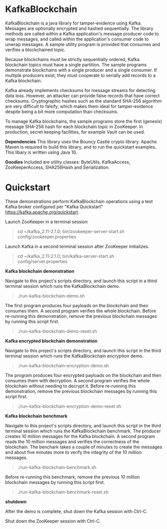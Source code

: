# KafkaBlockchain
KafkaBlockchain is a java library for tamper-evidence using Kafka. Messages are optionally encrypted and hashed sequentially. The library methods are called within a Kafka application's message producer code to wrap messages, and called within the application's consumer code to unwrap messages. A sample utility program is provided that consumes and verifies a blockchained topic.

Because blockchains must be strictly sequentially ordered, Kafka blockchain topics must have a single partition. The sample programs demonstrate blockchains with a single producer and a single consumer. If multiple producers exist, they must cooperate to serially add records to a Kafka blockchain.

Kafka already implements checksums for message streams for detecting data loss. However, an attacker can provide false records that have correct checksums. Cryptographic hashes such as the standard SHA-256 algorithm are very difficult to falsify, which makes them ideal for tamper-evidence despite being a bit more computation than checksums.

To manage Kafka blockchains, the sample programs store the first (genesis) message SHA-256 hash for each blockchain topic in ZooKeeper. In production, secret keeping facilities, for example Vault can be used.

**Dependencies**
This library uses the Bouncy Castle crypto library.
Apache Maven is required to build this library, and to run the quickstart examples.
This libary is written using Java 10.

**Goodies**
Included are utility classes: ByteUtils, KafkaAccess, ZooKeeperAccess, SHA256Hash and Serialization.

# Quickstart

 These demonstrations perform KafkaBlockchain operations using a test Kafka broker configured per "Kafka Quickstart" https://kafka.apache.org/quickstart .
 
 Launch ZooKeeper in a terminal session
 > cd ~/kafka_2.11-2.1.0; bin/zookeeper-server-start.sh config/zookeeper.properties
 
 Launch Kafka in a second terminal session after ZooKeeper initializes.
 > cd ~/kafka_2.11-2.1.0; bin/kafka-server-start.sh config/server.properties
 
 **Kafka blockchain demonstration**
 
 Navigate to this project's scripts directory, and launch this script in a third terminal session which runs the KafkaBlockchain demo.
 > ./run-kafka-blockchain-demo.sh
 
 The first program produces four payloads on the blockchain and then consumes them. A second program verifies the whole blockchain. Before re-running this demonstration, remove the previous blockchain messages by running this script first.
 
 > ./run-kafka-blockchain-demo-reset.sh
 
**Kafka encrypted blockchain demonstration**
 
 Navigate to this project's scripts directory, and launch this script in the third terminal session which runs the KafkaBlockchain encryption demo.
 > ./run-kafka-blockchain-encryption-demo.sh
 
 The program produces four encrypted payloads on the blockchain and then consumes them with decryption. A second program verifies the whole blockchain without needing to decrypt it. Before re-running this demonstration, remove the previous blockchain messages by running this script first.
 
 > ./run-kafka-blockchain-encryption-demo-reset.sh
 
**Kafka blockchain benchmark**
 
 Navigate to this project's scripts directory, and launch this script in the third terminal session which runs the KafkaBlockchain benchmark. The producer creates 10 million messages for the Kafka blockchain. A second program reads the 10 million messages and verifies the correctness of the blockchain. The benchark takes a couple of minutes to create the messages and about five minutes more to verify the integrity of the 10 million messages.
 
 > ./run-kafka-blockchain-benchmark.sh
 
  Before re-running this benchmark, remove the previous 10 million blockchain messages by running this script first.
 
 > ./run-kafka-blockchain-benchmark-reset.sh
 
 **shutdown**
 
 After the demo is complete, shut down the Kafka session with Ctrl-C.
 
 Shut down the ZooKeeper session with Ctrl-C.
